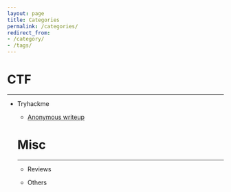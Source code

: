 ```yaml
---
layout: page
title: Categories
permalink: /categories/
redirect_from:
- /category/
- /tags/
---
```


<h1>CTF</h1>
<hr style="margin: -0.1em 0 !important;">
<ul>
    <li>Tryhackme</li>
    <ul>
        <li><a href="/ctf/thm-anonymous">Anonymous writeup</a></li>
        
</ul>

<h1> Misc </h1>
<hr style="margin: -0.1em 0 !important;">
<ul>
  <li>Reviews</li>
    <ul>
    </ul>
    
  <li>Others</li>
  <ul>
  </ul>
</ul>
